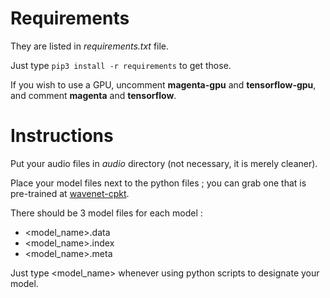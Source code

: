 # Requirements

They are listed in *requirements.txt* file.

Just type `pip3 install -r requirements` to get those.

If you wish to use a GPU, uncomment **magenta-gpu** and **tensorflow-gpu**, and comment **magenta** and **tensorflow**.

# Instructions

Put your audio files in *audio* directory (not necessary, it is 
merely cleaner).

Place your model files next to the python files ; you can grab one that is pre-trained at [wavenet-cpkt](http://download.magenta.tensorflow.org/models/nsynth/wavenet-ckpt.tar).

There should be 3 model files for each model :
* <model_name>.data
* <model_name>.index
* <model_name>.meta

Just type <model_name> whenever using python scripts to designate 
your model.
